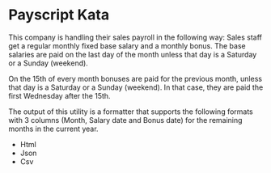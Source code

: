 # Payscript Kata
This company is handling their sales payroll in the following way: Sales staff get a regular monthly fixed base salary
and a monthly bonus. The base salaries are paid on the last day of the month unless that day is a Saturday or a Sunday (weekend).

On the 15th of every month bonuses are paid for the previous month, unless that day is a Saturday or a Sunday (weekend).
In that case, they are paid the first Wednesday after the 15th.

The output of this utility is a formatter that supports the following formats with 3 columns (Month, Salary date and Bonus date) 
for the remaining months in the current year.
- Html
- Json
- Csv
